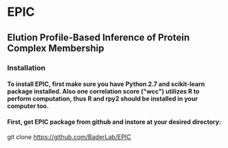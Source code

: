 # EPIC
## Elution Profile-Based Inference of Protein Complex Membership
### Installation
#### To install EPIC, first make sure you have Python 2.7 and scikit-learn package installed. Also one correlation score ("wcc") utilizes R to perform computation, thus R and rpy2 should be installed in your computer too.
#### First, get EPIC package from github and instore at your desired directory:
git clone https://github.com/BaderLab/EPIC
